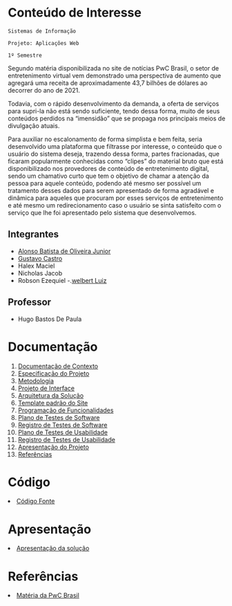 # Conteúdo de Interesse

`Sistemas de Informação`

`Projeto: Aplicações Web`

`1º Semestre`

Segundo matéria disponibilizada no site de notícias PwC Brasil, o setor de entretenimento virtual vem demonstrado uma perspectiva de aumento que agregará uma receita de aproximadamente 43,7 bilhões de dólares ao decorrer do ano de 2021. 

Todavia, com o rápido desenvolvimento da demanda, a oferta de serviços para supri-la não está sendo suficiente, tendo dessa forma, muito de seus conteúdos perdidos na “imensidão” que se propaga nos principais meios de divulgação atuais.

Para auxiliar no escalonamento de forma simplista e bem feita, seria desenvolvido uma plataforma que filtrasse por interesse, o conteúdo que o usuário do sistema deseja, trazendo dessa forma, partes fracionadas, que ficaram popularmente conhecidas como “clipes” do material bruto que está disponibilizado nos provedores de conteúdo de entretenimento digital, sendo um chamativo curto que tem o objetivo de chamar a atenção da pessoa para aquele conteúdo, podendo até mesmo ser possível um tratamento desses dados para serem apresentado de forma agradável e dinâmica para aqueles que procuram por esses serviços de entretenimento e até mesmo um redirecionamento caso o usuário se sinta satisfeito com o serviço que lhe foi apresentado pelo sistema que desenvolvemos.

## Integrantes

- [Alonso Batista de Oliveira Junior](https://github.com/alonso-boj)
- [Gustavo Castro](https://github.com/gstvcastroc)
- Halex Maciel
- Nicholas Jacob
- Robson Ezequiel
-.[welbert Luiz](https://github.com/WelbertJr)

## Professor

- Hugo Bastos De Paula

# Documentação

<ol>
<li><a href="docs/1-Documentação de Contexto.md"> Documentação de Contexto</a></li>
<li><a href="docs/2-Especificação do Projeto.md"> Especificação do Projeto</a></li>
<li><a href="docs/3-Metodologia.md"> Metodologia</a></li>
<li><a href="docs/4-Projeto de Interface.md"> Projeto de Interface</a></li>
<li><a href="docs/5-Arquitetura da Solução.md"> Arquitetura da Solução</a></li>
<li><a href="docs/6-Template padrão do Site.md"> Template padrão do Site</a></li>
<li><a href="docs/7-Programação de Funcionalidades.md"> Programação de Funcionalidades</a></li>
<li><a href="docs/8-Plano de Testes de Software.md"> Plano de Testes de Software</a></li>
<li><a href="docs/9-Registro de Testes de Software.md"> Registro de Testes de Software</a></li>
<li><a href="docs/10-Plano de Testes de Usabilidade.md"> Plano de Testes de Usabilidade</a></li>
<li><a href="docs/11-Registro de Testes de Usabilidade.md"> Registro de Testes de Usabilidade</a></li>
<li><a href="docs/12-Apresentação do Projeto.md"> Apresentação do Projeto</a></li>
<li><a href="docs/13-Referências.md"> Referências</a></li>
</ol>

# Código

<li><a href="src/README.md"> Código Fonte</a></li>

# Apresentação

<li><a href="presentation/README.md"> Apresentação da solução</a></li>

# Referências
<li><a href="https://www.pwc.com.br/pt/sala-de-imprensa/noticias/pwc-mercado-global-midia-entretenimento-movimentar-17.html"> Matéria da PwC Brasil</a></li>

